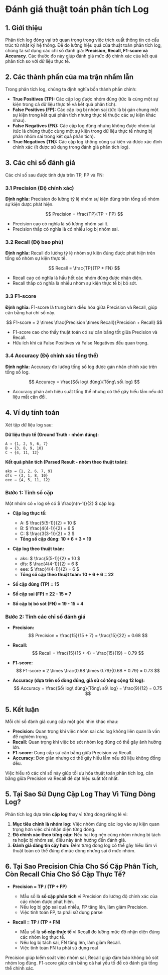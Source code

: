 # Đánh giá thuật toán phân tích Log

## 1. Giới thiệu
Phân tích log đóng vai trò quan trọng trong việc trích xuất thông tin có cấu trúc từ nhật ký hệ thống. Để đo lường hiệu quả của thuật toán phân tích log, chúng ta sử dụng các chỉ số đánh giá: **Precision, Recall, F1-score và Accuracy**. Các thước đo này giúp đánh giá mức độ chính xác của kết quả phân tích so với dữ liệu thực tế.

## 2. Các thành phần của ma trận nhầm lẫn
Trong phân tích log, chúng ta định nghĩa bốn thành phần chính:
- **True Positives (TP):** Các cặp log được nhóm đúng (tức là cùng một sự kiện trong cả dữ liệu thực tế và kết quả phân tích).
- **False Positives (FP):** Các cặp log bị nhóm sai (tức là bị gán chung một sự kiện trong kết quả phân tích nhưng thực tế thuộc các sự kiện khác nhau).
- **False Negatives (FN):** Các cặp log đúng nhưng không được nhóm lại (tức là chúng thuộc cùng một sự kiện trong dữ liệu thực tế nhưng bị phân nhóm sai trong kết quả phân tích).
- **True Negatives (TN):** Các cặp log không cùng sự kiện và được xác định chính xác (ít được sử dụng trong đánh giá phân tích log).

## 3. Các chỉ số đánh giá
Các chỉ số sau được tính dựa trên TP, FP và FN:

### **3.1 Precision (Độ chính xác)**
**Định nghĩa:** Precision đo lường tỷ lệ nhóm sự kiện đúng trên tổng số nhóm sự kiện được phát hiện.

$$
Precision = \frac{TP}{TP + FP}
$$

- Precision cao có nghĩa là số lượng nhóm sai ít.
- Precision thấp có nghĩa là có nhiều log bị nhóm sai.

### **3.2 Recall (Độ bao phủ)**
**Định nghĩa:** Recall đo lường tỷ lệ nhóm sự kiện đúng được phát hiện trên tổng số nhóm sự kiện thực tế.

$$
Recall = \frac{TP}{TP + FN}
$$

- Recall cao có nghĩa là hầu hết các nhóm đúng được nhận diện.
- Recall thấp có nghĩa là nhiều nhóm sự kiện thực tế bị bỏ sót.

### **3.3 F1-score**
**Định nghĩa:** F1-score là trung bình điều hòa giữa Precision và Recall, giúp cân bằng hai chỉ số này.

$$
F1-score = 2 \times \frac{Precision \times Recall}{Precision + Recall}
$$

- F1-score cao cho thấy thuật toán có sự cân bằng tốt giữa Precision và Recall.
- Hữu ích khi cả False Positives và False Negatives đều quan trọng.

### **3.4 Accuracy (Độ chính xác tổng thể)**
**Định nghĩa:** Accuracy đo lường tổng số log được gán nhãn chính xác trên tổng số log.

$$
Accuracy = \frac{Số\ log\ đúng}{Tổng\ số\ log}
$$

- Accuracy phản ánh hiệu suất tổng thể nhưng có thể gây hiểu lầm nếu dữ liệu mất cân đối.

## 4. Ví dụ tính toán
Xét tập dữ liệu log sau:

**Dữ liệu thực tế (Ground Truth - nhóm đúng):**
```
A → {1, 2, 5, 6, 7}
B → {3, 8, 9, 10}
C → {4, 11, 12}
```

**Kết quả phân tích (Parsed Result - nhóm theo thuật toán):**
```
aks → {1, 2, 6, 7, 9}
dfs → {3, 1, 8, 10}
eee → {4, 5, 11, 12}
```

### **Bước 1: Tính số cặp**
Một nhóm có `n` log sẽ có $ \frac{n(n-1)}{2} $ cặp log:
- **Cặp log thực tế:**
  - A: $ \frac{5(5-1)}{2} = 10 $
  - B: $ \frac{4(4-1)}{2} = 6 $
  - C: $ \frac{3(3-1)}{2} = 3 $
  - **Tổng số cặp đúng:** **10 + 6 + 3 = 19**

- **Cặp log theo thuật toán:**
  - aks: $ \frac{5(5-1)}{2} = 10 $
  - dfs: $ \frac{4(4-1)}{2} = 6 $
  - eee: $ \frac{4(4-1)}{2} = 6 $
  - **Tổng số cặp theo thuật toán:** **10 + 6 + 6 = 22**

- **Số cặp đúng (TP) = 15**
- **Số cặp sai (FP) = 22 - 15 = 7**
- **Số cặp bị bỏ sót (FN) = 19 - 15 = 4**

### **Bước 2: Tính các chỉ số đánh giá**
- **Precision:**
  $$
  Precision = \frac{15}{15 + 7} = \frac{15}{22} = 0.68
  $$

- **Recall:**
  $$
  Recall = \frac{15}{15 + 4} = \frac{15}{19} = 0.79
  $$

- **F1-score:**
  $$
  F1-score = 2 \times \frac{0.68 \times 0.79}{0.68 + 0.79} = 0.73
  $$

- **Accuracy (dựa trên số dòng đúng, giả sử có tổng cộng 12 log):**
  $$
  Accuracy = \frac{Số\ log\ đúng}{Tổng\ số\ log} = \frac{9}{12} = 0.75
  $$

## 5. Kết luận
Mỗi chỉ số đánh giá cung cấp một góc nhìn khác nhau:
- **Precision:** Quan trọng khi việc nhóm sai các log không liên quan là vấn đề nghiêm trọng.
- **Recall:** Quan trọng khi việc bỏ sót nhóm log đúng có thể gây ảnh hưởng lớn.
- **F1-score:** Cung cấp sự cân bằng giữa Precision và Recall.
- **Accuracy:** Đơn giản nhưng có thể gây hiểu lầm nếu dữ liệu không đồng đều.

Việc hiểu rõ các chỉ số này giúp tối ưu hóa thuật toán phân tích log, cân bằng giữa Precision và Recall để đạt hiệu suất tốt nhất.

## 5. Tại Sao Sử Dụng Cặp Log Thay Vì Từng Dòng Log?
Phân tích log dựa trên **cặp log** thay vì từng dòng riêng lẻ vì:
1. **Mục tiêu chính là nhóm log:** Việc nhóm đúng các log vào sự kiện quan trọng hơn việc chỉ nhận diện từng dòng.
2. **Độ chính xác theo từng cặp:** Nếu hai log nên cùng nhóm nhưng bị tách ra hoặc bị nhóm sai, điều này ảnh hưởng đến đánh giá.
3. **Đánh giá đáng tin cậy hơn:** Đếm từng dòng log có thể gây hiểu lầm vì thuật toán có thể đúng ở mức dòng nhưng sai ở mức nhóm.

## 6. Tại Sao Precision Chia Cho Số Cặp Phân Tích, Còn Recall Chia Cho Số Cặp Thực Tế?
- **Precision = TP / (TP + FP)**
  - Mẫu số là **số cặp phân tích** vì Precision đo lường độ chính xác của các nhóm được phát hiện.
  - Nếu log bị gộp sai quá nhiều, FP tăng lên, làm giảm Precision.
  - Việc tính toán FP, ta phải sử dụng parse

- **Recall = TP / (TP + FN)**
  - Mẫu số là **số cặp thực tế** vì Recall đo lường mức độ nhận diện đúng các nhóm log thực tế.
  - Nếu log bị tách sai, FN tăng lên, làm giảm Recall.
  - Việc tính toán FN ta phải sử dụng real

Precision giúp kiểm soát việc nhóm sai, Recall giúp đảm bảo không bỏ sót nhóm log đúng. F1-score giúp cân bằng cả hai yếu tố để có đánh giá tổng thể chính xác.

